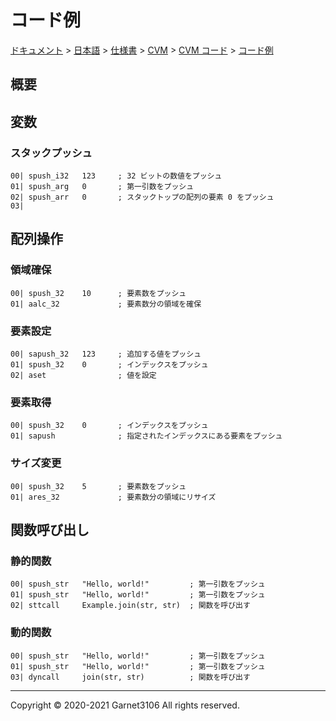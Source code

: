 # コード例

[ドキュメント](../../../../../index.md) > [日本語](../../../../index.md) > [仕様書](../../../index.md) > [CVM](../../index.md) > [CVM コード](../index.md) > [コード例](./index.md)

## 概要

## 変数

### スタックプッシュ

```
00| spush_i32   123     ; 32 ビットの数値をプッシュ
01| spush_arg   0       ; 第一引数をプッシュ
02| spush_arr   0       ; スタックトップの配列の要素 0 をプッシュ
03| 
```

## 配列操作

### 領域確保

```
00| spush_32    10      ; 要素数をプッシュ
01| aalc_32             ; 要素数分の領域を確保
```

### 要素設定

```
00| sapush_32   123     ; 追加する値をプッシュ
01| spush_32    0       ; インデックスをプッシュ
02| aset                ; 値を設定
```

### 要素取得

```
00| spush_32    0       ; インデックスをプッシュ
01| sapush              ; 指定されたインデックスにある要素をプッシュ
```

### サイズ変更

```
00| spush_32    5       ; 要素数をプッシュ
01| ares_32             ; 要素数分の領域にリサイズ
```

## 関数呼び出し

### 静的関数

```
00| spush_str   "Hello, world!"         ; 第一引数をプッシュ
01| spush_str   "Hello, world!"         ; 第一引数をプッシュ
02| sttcall     Example.join(str, str)  ; 関数を呼び出す
```

### 動的関数

```
00| spush_str   "Hello, world!"         ; 第一引数をプッシュ
01| spush_str   "Hello, world!"         ; 第一引数をプッシュ
03| dyncall     join(str, str)          ; 関数を呼び出す
```

---

Copyright © 2020-2021 Garnet3106 All rights reserved.
